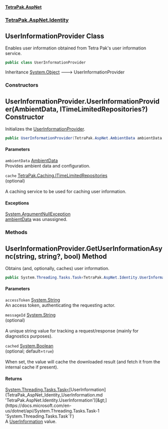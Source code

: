 #### [TetraPak.AspNet](index.md 'index')
### [TetraPak.AspNet.Identity](TetraPak_AspNet_Identity.md 'TetraPak.AspNet.Identity')
## UserInformationProvider Class
Enables user information obtained from Tetra Pak's user information service.  
```csharp
public class UserInformationProvider
```

Inheritance [System.Object](https://docs.microsoft.com/en-us/dotnet/api/System.Object 'System.Object') &#129106; UserInformationProvider  
### Constructors
<a name='TetraPak_AspNet_Identity_UserInformationProvider_UserInformationProvider(TetraPak_AspNet_AmbientData_TetraPak_Caching_ITimeLimitedRepositories_)'></a>
## UserInformationProvider.UserInformationProvider(AmbientData, ITimeLimitedRepositories?) Constructor
Initializes the [UserInformationProvider](TetraPak_AspNet_Identity_UserInformationProvider.md 'TetraPak.AspNet.Identity.UserInformationProvider').  
```csharp
public UserInformationProvider(TetraPak.AspNet.AmbientData ambientData, TetraPak.Caching.ITimeLimitedRepositories? cache=null);
```
#### Parameters
<a name='TetraPak_AspNet_Identity_UserInformationProvider_UserInformationProvider(TetraPak_AspNet_AmbientData_TetraPak_Caching_ITimeLimitedRepositories_)_ambientData'></a>
`ambientData` [AmbientData](TetraPak_AspNet_AmbientData.md 'TetraPak.AspNet.AmbientData')  
Provides ambient data and configuration.  
  
<a name='TetraPak_AspNet_Identity_UserInformationProvider_UserInformationProvider(TetraPak_AspNet_AmbientData_TetraPak_Caching_ITimeLimitedRepositories_)_cache'></a>
`cache` [TetraPak.Caching.ITimeLimitedRepositories](https://docs.microsoft.com/en-us/dotnet/api/TetraPak.Caching.ITimeLimitedRepositories 'TetraPak.Caching.ITimeLimitedRepositories')  
(optional)<br/>  
A caching service to be used for caching user information.  
  
#### Exceptions
[System.ArgumentNullException](https://docs.microsoft.com/en-us/dotnet/api/System.ArgumentNullException 'System.ArgumentNullException')  
[ambientData](TetraPak_AspNet_Identity_UserInformationProvider.md#TetraPak_AspNet_Identity_UserInformationProvider_UserInformationProvider(TetraPak_AspNet_AmbientData_TetraPak_Caching_ITimeLimitedRepositories_)_ambientData 'TetraPak.AspNet.Identity.UserInformationProvider.UserInformationProvider(TetraPak.AspNet.AmbientData, TetraPak.Caching.ITimeLimitedRepositories?).ambientData') was unassigned.  
            
  
### Methods
<a name='TetraPak_AspNet_Identity_UserInformationProvider_GetUserInformationAsync(string_string__bool)'></a>
## UserInformationProvider.GetUserInformationAsync(string, string?, bool) Method
Obtains (and, optionally, caches) user information.   
```csharp
public System.Threading.Tasks.Task<TetraPak.AspNet.Identity.UserInformation> GetUserInformationAsync(string accessToken, string? messageId, bool cached=true);
```
#### Parameters
<a name='TetraPak_AspNet_Identity_UserInformationProvider_GetUserInformationAsync(string_string__bool)_accessToken'></a>
`accessToken` [System.String](https://docs.microsoft.com/en-us/dotnet/api/System.String 'System.String')  
An access token, authenticating the requesting actor.   
  
<a name='TetraPak_AspNet_Identity_UserInformationProvider_GetUserInformationAsync(string_string__bool)_messageId'></a>
`messageId` [System.String](https://docs.microsoft.com/en-us/dotnet/api/System.String 'System.String')  
(optional)<br/>  
A unique string value for tracking a request/response (mainly for diagnostics purposes).  
  
<a name='TetraPak_AspNet_Identity_UserInformationProvider_GetUserInformationAsync(string_string__bool)_cached'></a>
`cached` [System.Boolean](https://docs.microsoft.com/en-us/dotnet/api/System.Boolean 'System.Boolean')  
(optional; default=`true`)<br/>  
When set, the value will cache the downloaded result (and fetch it from the internal cache if present).   
  
#### Returns
[System.Threading.Tasks.Task&lt;](https://docs.microsoft.com/en-us/dotnet/api/System.Threading.Tasks.Task-1 'System.Threading.Tasks.Task`1')[UserInformation](TetraPak_AspNet_Identity_UserInformation.md 'TetraPak.AspNet.Identity.UserInformation')[&gt;](https://docs.microsoft.com/en-us/dotnet/api/System.Threading.Tasks.Task-1 'System.Threading.Tasks.Task`1')  
A [UserInformation](TetraPak_AspNet_Identity_UserInformation.md 'TetraPak.AspNet.Identity.UserInformation') value.  
  
